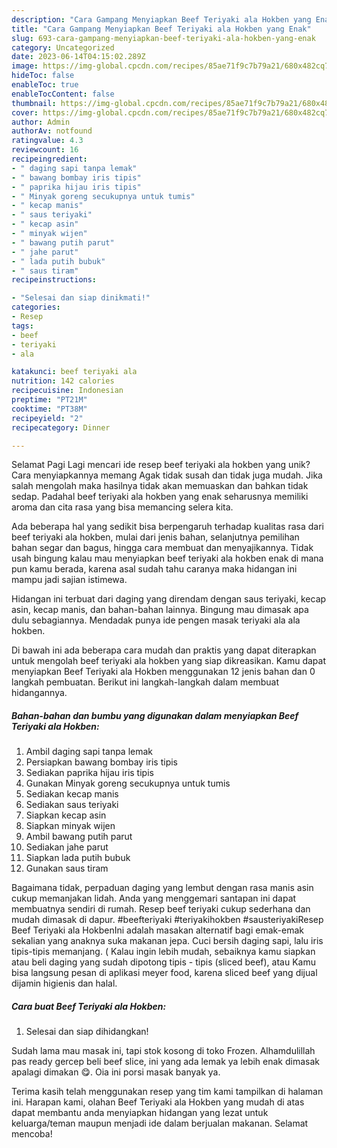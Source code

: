 ```yaml
---
description: "Cara Gampang Menyiapkan Beef Teriyaki ala Hokben yang Enak"
title: "Cara Gampang Menyiapkan Beef Teriyaki ala Hokben yang Enak"
slug: 693-cara-gampang-menyiapkan-beef-teriyaki-ala-hokben-yang-enak
category: Uncategorized
date: 2023-06-14T04:15:02.289Z
image: https://img-global.cpcdn.com/recipes/85ae71f9c7b79a21/680x482cq70/beef-teriyaki-ala-hokben-foto-resep-utama.jpg
hideToc: false
enableToc: true
enableTocContent: false
thumbnail: https://img-global.cpcdn.com/recipes/85ae71f9c7b79a21/680x482cq70/beef-teriyaki-ala-hokben-foto-resep-utama.jpg
cover: https://img-global.cpcdn.com/recipes/85ae71f9c7b79a21/680x482cq70/beef-teriyaki-ala-hokben-foto-resep-utama.jpg
author: Admin
authorAv: notfound
ratingvalue: 4.3
reviewcount: 16
recipeingredient:
- " daging sapi tanpa lemak"
- " bawang bombay iris tipis"
- " paprika hijau iris tipis"
- " Minyak goreng secukupnya untuk tumis"
- " kecap manis"
- " saus teriyaki"
- " kecap asin"
- " minyak wijen"
- " bawang putih parut"
- " jahe parut"
- " lada putih bubuk"
- " saus tiram"
recipeinstructions:

- "Selesai dan siap dinikmati!"
categories:
- Resep
tags:
- beef
- teriyaki
- ala

katakunci: beef teriyaki ala 
nutrition: 142 calories
recipecuisine: Indonesian
preptime: "PT21M"
cooktime: "PT38M"
recipeyield: "2"
recipecategory: Dinner

---
```



Selamat Pagi Lagi mencari ide resep beef teriyaki ala hokben yang unik? Cara menyiapkannya memang Agak tidak susah dan tidak juga mudah. Jika salah mengolah maka hasilnya tidak akan memuaskan dan bahkan tidak sedap. Padahal beef teriyaki ala hokben yang enak seharusnya memiliki aroma dan cita rasa yang bisa memancing selera kita.


Ada beberapa hal yang sedikit bisa berpengaruh terhadap kualitas rasa dari beef teriyaki ala hokben, mulai dari jenis bahan, selanjutnya pemilihan bahan segar dan bagus, hingga cara membuat dan menyajikannya. Tidak usah bingung kalau mau menyiapkan beef teriyaki ala hokben enak di mana pun kamu berada, karena asal sudah tahu caranya maka hidangan ini mampu jadi sajian istimewa.

Hidangan ini terbuat dari daging yang direndam dengan saus teriyaki, kecap asin, kecap manis, dan bahan-bahan lainnya. Bingung mau dimasak apa dulu sebagiannya. Mendadak punya ide pengen masak teriyaki ala ala hokben.


Di bawah ini ada beberapa cara mudah dan praktis yang dapat diterapkan untuk mengolah beef teriyaki ala hokben yang siap dikreasikan. Kamu dapat menyiapkan Beef Teriyaki ala Hokben menggunakan 12 jenis bahan dan 0 langkah pembuatan. Berikut ini langkah-langkah dalam membuat hidangannya.

<!--inarticleads1-->

##### Bahan-bahan dan bumbu yang digunakan dalam menyiapkan Beef Teriyaki ala Hokben:

1. Ambil  daging sapi tanpa lemak
1. Persiapkan  bawang bombay iris tipis
1. Sediakan  paprika hijau iris tipis
1. Gunakan  Minyak goreng secukupnya untuk tumis
1. Sediakan  kecap manis
1. Sediakan  saus teriyaki
1. Siapkan  kecap asin
1. Siapkan  minyak wijen
1. Ambil  bawang putih parut
1. Sediakan  jahe parut
1. Siapkan  lada putih bubuk
1. Gunakan  saus tiram


Bagaimana tidak, perpaduan daging yang lembut dengan rasa manis asin cukup memanjakan lidah. Anda yang menggemari santapan ini dapat membuatnya sendiri di rumah. Resep beef teriyaki cukup sederhana dan mudah dimasak di dapur. #beefteriyaki #teriyakihokben #sausteriyakiResep Beef Teriyaki ala HokbenIni adalah masakan alternatif bagi emak-emak sekalian yang anaknya suka makanan jepa. Cuci bersih daging sapi, lalu iris tipis-tipis memanjang. ( Kalau ingin lebih mudah, sebaiknya kamu siapkan atau beli daging yang sudah dipotong tipis - tipis (sliced beef), atau Kamu bisa langsung pesan di aplikasi meyer food, karena sliced beef yang dijual dijamin higienis dan halal. 

<!--inarticleads2-->

##### Cara buat Beef Teriyaki ala Hokben:


1. Selesai dan siap dihidangkan!

Sudah lama mau masak ini, tapi stok kosong di toko Frozen. Alhamdulillah pas ready gercep beli beef slice, ini yang ada lemak ya lebih enak dimasak apalagi dimakan 😋. Oia ini porsi masak banyak ya. 

Terima kasih telah menggunakan resep yang tim kami tampilkan di halaman ini. Harapan kami, olahan Beef Teriyaki ala Hokben yang mudah di atas dapat membantu anda menyiapkan hidangan yang lezat untuk keluarga/teman maupun menjadi ide dalam berjualan makanan. Selamat mencoba!

